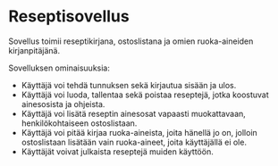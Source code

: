 # Reseptisovellus

Sovellus toimii reseptikirjana, ostoslistana ja omien ruoka-aineiden kirjanpitäjänä.

Sovelluksen ominaisuuksia:

* Käyttäjä voi tehdä tunnuksen sekä kirjautua sisään ja ulos.
* Käyttäjä voi luoda, tallentaa sekä poistaa reseptejä, jotka koostuvat ainesosista ja ohjeista.
* Käyttäjä voi lisätä reseptin ainesosat vapaasti muokattavaan, henkilökohtaiseen ostoslistaan.
* Käyttäjä voi pitää kirjaa ruoka-aineista, joita hänellä jo on, jolloin ostoslistaan lisätään vain ruoka-aineet, joita käyttäjällä ei ole.
* Käyttäjät voivat julkaista reseptejä muiden käyttöön.

